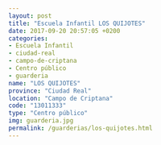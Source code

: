 ```yaml
---
layout: post
title: "Escuela Infantil LOS QUIJOTES"
date: 2017-09-20 20:57:05 +0200
categories:
- Escuela Infantil
- ciudad-real
- campo-de-criptana
- Centro público
- guarderia
name: "LOS QUIJOTES"
province: "Ciudad Real"
location: "Campo de Criptana"
code: "13011333"
type: "Centro público"
img: guarderia.jpg
permalink: /guarderias/los-quijotes.html
---
```

